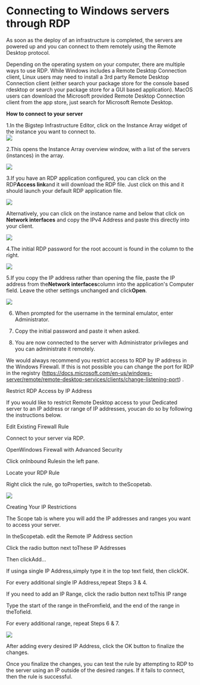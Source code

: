 # Connecting to Windows servers through RDP
As soon as the deploy of an infrastructure is completed, the servers are powered up and you can connect to them remotely using the Remote Desktop protocol.

 Depending on the operating system on your computer, there are multiple ways to use RDP. While Windows includes a Remote Desktop Connection client, Linux users may need to install a 3rd party Remote Desktop Connection client (either search your package store for the console based rdesktop or search your package store for a GUI based application). MacOS users can download the Microsoft provided Remote Desktop Connection client from the app store, just search for Microsoft Remote Desktop.

 **How to connect to your server**

 1.In the Bigstep Infrastructure Editor, click on the Instance Array widget of the instance you want to connect to.  
![](/assets/guides/connecting_to_windows_servers_through_rdp_1.png)

 2.This opens the Instance Array overview window, with a list of the servers (instances) in the array.  
  
![](/assets/guides/connecting_to_windows_servers_through_rdp_2.png)

 3.If you have an RDP application configured, you can click on the RDP**Access link**and it will download the RDP file. Just click on this and it should launch your default RDP application file.  
  
![](/assets/guides/connecting_to_windows_servers_through_rdp_3.png)

 Alternatively, you can click on the instance name and below that click on **Network interfaces** and copy the IPv4 Address and paste this directly into your client.

 ![](/assets/guides/connecting_to_windows_servers_through_rdp_4.png)

 4.The initial RDP password for the root account is found in the column to the right.

 ![](/assets/guides/connecting_to_windows_servers_through_rdp_5.png)

 5.If you copy the IP address rather than opening the file, paste the IP address from the**Network interfaces**column into the application's Computer field. Leave the other settings unchanged and click**Open**.

 ![](/assets/guides/connecting_to_windows_servers_through_rdp_6.png)

 6. When prompted for the username in the terminal emulator, enter Administrator.

 7. Copy the initial password and paste it when asked.

 8. You are now connected to the server with Administrator privileges and you can administrate it remotely.

 We would always recommend you restrict access to RDP by IP address in the Windows Firewall. If this is not possible you can change the port for RDP in the registry (<https://docs.microsoft.com/en-us/windows-server/remote/remote-desktop-services/clients/change-listening-port>) .

 Restrict RDP Access by IP Address

 If you would like to restrict Remote Desktop access to your Dedicated server to an IP address or range of IP addresses, youcan do so by following the instructions below.

 Edit Existing Firewall Rule

 Connect to your server via RDP.

 OpenWindows Firewall with Advanced Security

 Click onInbound Rulesin the left pane.

 Locate your RDP Rule

 Right click the rule, go toProperties, switch to theScopetab.  
 

 ![](/assets/guides/connecting_to_windows_servers_through_rdp_7.png)

 Creating Your IP Restrictions

 The Scope tab is where you will add the IP addresses and ranges you want to access your server.

 In theScopetab. edit the Remote IP Address section

 Click the radio button next toThese IP Addresses

 Then clickAdd...

 If usinga single IP Address,simply type it in the top text field, then clickOK.

 For every additional single IP Address,repeat Steps 3 & 4.

 If you need to add an IP Range, click the radio button next toThis IP range

 Type the start of the range in theFromfield, and the end of the range in theTofield.

 For every additional range, repeat Steps 6 & 7.  
   
 ![](/assets/guides/connecting_to_windows_servers_through_rdp_8.png)

 After adding every desired IP Address, click the OK button to finalize the changes.

 Once you finalize the changes, you can test the rule by attempting to RDP to the server using an IP outside of the desired ranges. If it fails to connect, then the rule is successful.

